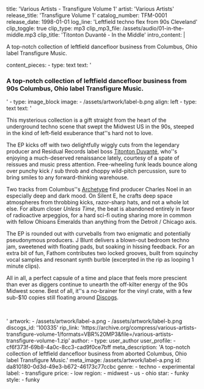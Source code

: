 title: 'Various Artists - Transfigure Volume 1'
artist: 'Various Artists'
release_title: 'Transfigure Volume 1'
catalog_number: TFM-0001
release_date: 1998-01-01
log_line: 'Leftfield techno flex from 90s Cleveland'
clip_toggle: true
clip_type: mp3
clip_mp3_file: /assets/audio/01-in-the-middle.mp3
clip_title: 'Titonton Duvanté - In the Middle'
intro_content: |
  <p>A top-notch collection of leftfield dancefloor business from Columbus, Ohio label Transfigure Music.
  </p>
content_pieces:
  -
    type: text
    text: '<h3>A top-notch collection of leftfield dancefloor business from 90s Columbus, Ohio label Transfigure Music.&nbsp;</h3>'
  -
    type: image_block
    image:
      - /assets/artwork/label-b.png
    align: left
  -
    type: text
    text: '<p>This mysterious collection is a gift straight from the heart of the underground techno scene that swept the Midwest US in the 90s, steeped in the kind of left-field exuberance that''s hard not to love.</p><p>The EP kicks off with two delightfully wiggly cuts from the legendary producer and Residual Records label boss&nbsp;<a href="https://www.discogs.com/artist/4845-Titonton-Duvant%C3%A9">Titonton Duvanté</a>, who''s enjoying a much-deserved renaissance lately, courtesy of a spate of reissues and music press attention.&nbsp;Free-wheeling funk leads bounce along over punchy kick / sub throb and choppy wild-pitch percussion, sure to bring smiles to any forward-thinking warehouse.&nbsp;</p><p>Two tracks from Columbus''s <a href="https://www.discogs.com/sell/release/100335?ev=rb">Archetype</a> find producer Charles Noel in an especially deep and dark mood. On Silent E, he crafts deep space atmospheres from throbbing kicks, razor-sharp hats, and not a whole lot else. For album closer <i>Unless Time</i>, the beat is abandoned entirely in favor of radioactive arpeggios, for a hard sci-fi outing sharing more in common with fellow Ohioans Emeralds than anything from the Detroit / Chicago axis.&nbsp;</p><p>The EP is rounded out with curveballs from two enigmatic and potentially pseudonymous producers. J Blunt delivers a blown-out bedroom techno jam, sweetened with floating pads, but soaking in hissing feedback. For an extra bit of fun, Fathom contributes two locked grooves, built from squinchy vocal samples and resonant synth burble (excerpted in the rip as looping 1 minute clips).&nbsp;</p><p>All in all, a perfect capsule of a time and place that feels more prescient than ever as diggers continue to unearth the off-kilter energy of the 90s Midwest scene. Best of all, it''s a no-brainer for the vinyl crate, with a few sub-$10 copies still floating around <a href="https://www.discogs.com/sell/release/100335">Discogs</a>.&nbsp;</p><p><br></p>'
artwork:
  - /assets/artwork/label-a.png
  - /assets/artwork/label-b.png
discogs_id: '100335'
rip_link: 'https://archive.org/compress/various-artists-transfigure-volume-1/formats=VBR%20MP3&file=/various-artists-transfigure-volume-1.zip'
author:
  -
    type: user_author
    user_profile:
      - cf6f373f-69b8-4a0c-8cc3-cad9f0ce7bff
meta_description: 'A top-notch collection of leftfield dancefloor business from aborted Columbus, Ohio label Transfigure Music.'
meta_image: /assets/artwork/label-a.png
id: da810180-0d3d-49e3-b672-46173c77ccbc
genre:
  - techno
  - experimental
label:
  - transfigure
price:
  - low
region:
  - midwest
  - us
  - ohio
star:
  - funky
style:
  - funky
